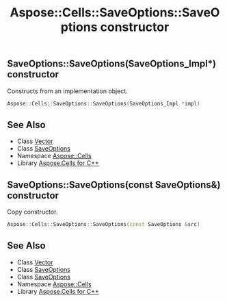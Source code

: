 ﻿---
title: Aspose::Cells::SaveOptions::SaveOptions constructor
linktitle: SaveOptions
second_title: Aspose.Cells for C++ API Reference
description: 'Aspose::Cells::SaveOptions::SaveOptions constructor. Constructs from an implementation object in C++.'
type: docs
weight: 100
url: /cpp/aspose.cells/saveoptions/saveoptions/
---
## SaveOptions::SaveOptions(SaveOptions_Impl*) constructor


Constructs from an implementation object.

```cpp
Aspose::Cells::SaveOptions::SaveOptions(SaveOptions_Impl *impl)
```

## See Also

* Class [Vector](../../vector/)
* Class [SaveOptions](../)
* Namespace [Aspose::Cells](../../)
* Library [Aspose.Cells for C++](../../../)
## SaveOptions::SaveOptions(const SaveOptions\&) constructor


Copy constructor.

```cpp
Aspose::Cells::SaveOptions::SaveOptions(const SaveOptions &src)
```

## See Also

* Class [Vector](../../vector/)
* Class [SaveOptions](../)
* Class [SaveOptions](../)
* Namespace [Aspose::Cells](../../)
* Library [Aspose.Cells for C++](../../../)
